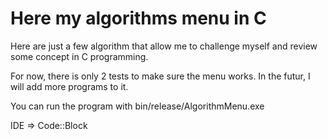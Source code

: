 # Here my algorithms menu in C

Here are just a few algorithm that allow me to challenge myself and review some concept in C programming.

For now, there is only 2 tests to make sure the menu works. In the futur, I will add more programs to it.

You can run the program with bin/release/AlgorithmMenu.exe

IDE => Code::Block
